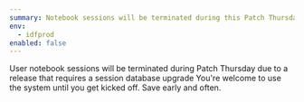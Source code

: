 ```yaml
---
summary: Notebook sessions will be terminated during this Patch Thursday (9/29)
env:
  - idfprod
enabled: false
---
```


User notebook sessions will be terminated during Patch Thursday due to a release that requires a session database upgrade 
You're welcome to use the system until you get kicked off. 
Save early and often.
